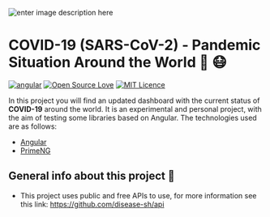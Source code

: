 ![enter image description here](https://internationalbiosafety.org/wp-content/uploads/2020/03/covid-19-18-03-20.png)

# COVID-19 (SARS-CoV-2) - Pandemic Situation Around the World 🦠 😷
[![angular](https://aleen42.github.io/badges/src/angular.svg)](https://aleen42.github.io/badges/src/angular.svg) [![Open Source Love](https://badges.frapsoft.com/os/v1/open-source.svg?v=103)](https://github.com/ellerbrock/open-source-badges/) [![MIT Licence](https://badges.frapsoft.com/os/mit/mit.svg?v=103)](https://opensource.org/licenses/mit-license.php)

In this project you will find an updated dashboard with the current status of **COVID-19** around the world. It is an experimental and personal project, with the aim of testing some libraries based on Angular. The technologies used are as follows:

- [Angular](https://angular.io/)
- [PrimeNG](https://www.primefaces.org/primeng/)

## General info about this project 👀

- This project uses public and free APIs to use, for more information see this link: https://github.com/disease-sh/api

